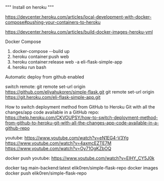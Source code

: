 """
Install on heroku
"""

https://devcenter.heroku.com/articles/local-development-with-docker-compose#pushing-your-containers-to-heroku

https://devcenter.heroku.com/articles/build-docker-images-heroku-yml




Docker Compose
1. docker-compose --build up
2. heroku container:push web
3. heroku container:release web -a eli-flask-simple-app
4. heroku run bash

Automatic deploy from github enabled

switch remote:
git remote set-url origin https://github.com/eliyahukoren/simple-flask.git
git remote set-url origin https://git.heroku.com/eli-flask-simple-app.git

How to switch deployment method from GitHub to Heroku Git with all the changes/app code available in a GitHub repo:
https://help.heroku.com/CKVOUPSY/how-to-switch-deployment-method-from-github-to-heroku-git-with-all-the-changes-app-code-available-in-a-github-repo

youtube:
https://www.youtube.com/watch?v=eN1EG4-V3Yg
https://www.youtube.com/watch?v=4axmcEZTE7M
https://www.youtube.com/watch?v=Oy71OgKZbOQ

docker push youtube:
https://www.youtube.com/watch?v=EIHY_CY5J0k

docker tag main-backend:latest elik0ren/simple-flask-repo
docker images
docker push elik0ren/simple-flask-repo

